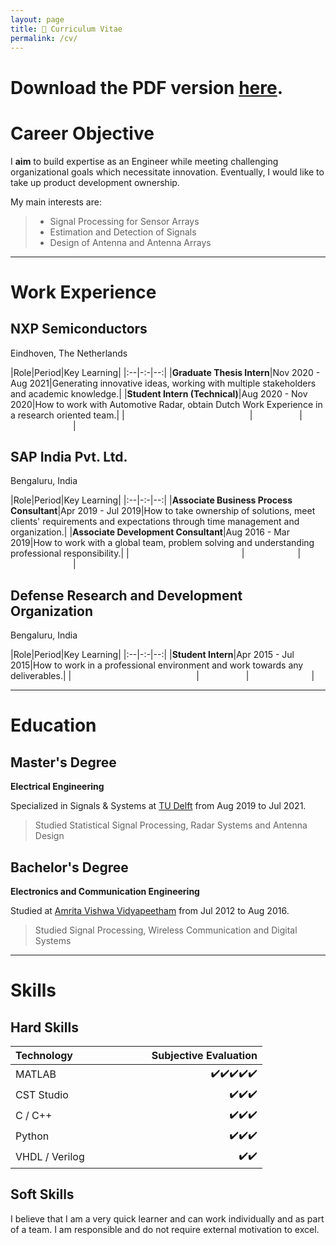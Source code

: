 ```yaml
---
layout: page
title: 📜 Curriculum Vitae
permalink: /cv/
---
```


# Download the PDF version [here](https://karanjayachandra-my.sharepoint.com/:b:/p/mail/EbEE5MnaXFhPtAYi-UDxt7YBcQGfvSZhHjhY-4pXe6WoFw?e=RFPAJe).

# Career Objective

I **aim** to build expertise as an Engineer while meeting challenging organizational goals which necessitate innovation. Eventually, I would like to take up product development ownership.

My main interests are:
> - Signal Processing for Sensor Arrays
> - Estimation and Detection of Signals
> - Design of Antenna and Antenna Arrays

---

# Work Experience

## NXP Semiconductors
Eindhoven, The Netherlands

|Role|Period|Key Learning|
|:--|-:-|--:|
|**Graduate Thesis Intern**|Nov 2020 - Aug 2021|Generating innovative ideas, working with multiple stakeholders and academic knowledge.|
|**Student Intern (Technical)**|Aug 2020 - Nov 2020|How to work with Automotive Radar, obtain Dutch Work Experience in a research oriented team.|
|<img width=200/>|<img width=75/>|<img width=100/>|

## SAP India Pvt. Ltd.
Bengaluru, India

|Role|Period|Key Learning|
|:--|-:-|--:|
|**Associate Business Process Consultant**|Apr 2019 - Jul 2019|How to take ownership of solutions, meet clients' requirements and expectations through time management and organization.|
|**Associate Development Consultant**|Aug 2016 - Mar 2019|How to work with a global team, problem solving and understanding professional responsibility.|
|<img width=180/>|<img width=85/>|<img width=100/>|

## Defense Research and Development Organization
Bengaluru, India

|Role|Period|Key Learning|
|:--|-:-|--:|
|**Student Intern**|Apr 2015 - Jul 2015|How to work in a professional environment and work towards any deliverables.|
|<img width=200/>|<img width=75/>|<img width=100/>|

---

# Education

## Master's Degree

**Electrical Engineering**

Specialized in Signals & Systems at [TU Delft](https://www.tudelft.nl/en/) from Aug 2019 to Jul 2021.

> Studied Statistical Signal Processing, Radar Systems and Antenna Design

## Bachelor's Degree

**Electronics and Communication Engineering**

Studied at [Amrita Vishwa Vidyapeetham](https://www.amrita.edu/) from Jul 2012 to Aug 2016.

> Studied Signal Processing, Wireless Communication and Digital Systems

---

# Skills

## Hard Skills

|Technology|<img width=75/>|Subjective Evaluation|
|:--|---|--:|
|MATLAB||✔️✔️✔️✔️✔️|
|CST Studio||✔️✔️✔️|
|C / C++||✔️✔️✔️|
|Python||✔️✔️✔️|
|VHDL / Verilog||✔️✔️|

## Soft Skills

I believe that I am a very quick learner and can work individually and as part of a team. I am responsible and do not require external motivation to excel.